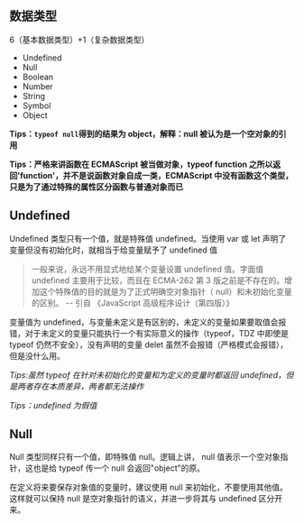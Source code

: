 ## 数据类型

6（基本数据类型）+1（复杂数据类型）

- Undefined
- Null
- Boolean
- Number
- String
- Symbol
- Object

**Tips：`typeof null`得到的结果为 object，解释：null 被认为是一个空对象的引用**

**Tips：严格来讲函数在 ECMAScript 被当做对象，typeof function 之所以返回'function'，并不是说函数对象自成一类，ECMAScript 中没有函数这个类型，只是为了通过特殊的属性区分函数与普通对象而已**

## Undefined

Undefined 类型只有一个值，就是特殊值 undefined。当使用 var 或 let 声明了变量但没有初始化时，就相当于给变量赋予了 undefined 值

> 一般来说，永远不用显式地给某个变量设置 undefined 值。字面值 undefined 主要用于比较，而且在 ECMA-262 第 3 版之前是不存在的。增加这个特殊值的目的就是为了正式明确空对象指针（ null）和未初始化变量的区别。 -- 引自 《JavaScript 高级程序设计（第四版）》

变量值为 undefined，与变量未定义是有区别的，未定义的变量如果要取值会报错，对于未定义的变量只能执行一个有实际意义的操作（typeof，TDZ 中即使是 typeof 仍然不安全），没有声明的变量 delet 虽然不会报错（严格模式会报错），但是没什么用。

_Tips:虽然 typeof 在针对未初始化的变量和为定义的变量时都返回 undefined，但是两者存在本质差异，两者都无法操作_

_Tips：undefined 为假值_

## Null

Null 类型同样只有一个值，即特殊值 null。逻辑上讲， null 值表示一个空对象指针，这也是给 typeof 传一个 null 会返回"object"的原。

在定义将来要保存对象值的变量时，建议使用 null 来初始化，不要使用其他值。这样就可以保持 null 是空对象指针的语义，并进一步将其与 undefined 区分开来。
